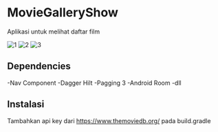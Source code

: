 # MovieGalleryShow
Aplikasi untuk melihat daftar film

![1](https://user-images.githubusercontent.com/39812693/146013628-bae4b22b-4d1f-48ff-867a-7eee052b5c22.png)
![2](https://user-images.githubusercontent.com/39812693/146013776-5b544212-f0b0-4c3d-802d-0a50f31c1d55.png)
![3](https://user-images.githubusercontent.com/39812693/146013796-7254f529-d502-467e-9818-c2f02b1d6c25.png)

## Dependencies
-Nav Component
-Dagger Hilt
-Pagging 3
-Android Room
-dll

## Instalasi
Tambahkan api key dari https://www.themoviedb.org/ pada build.gradle

